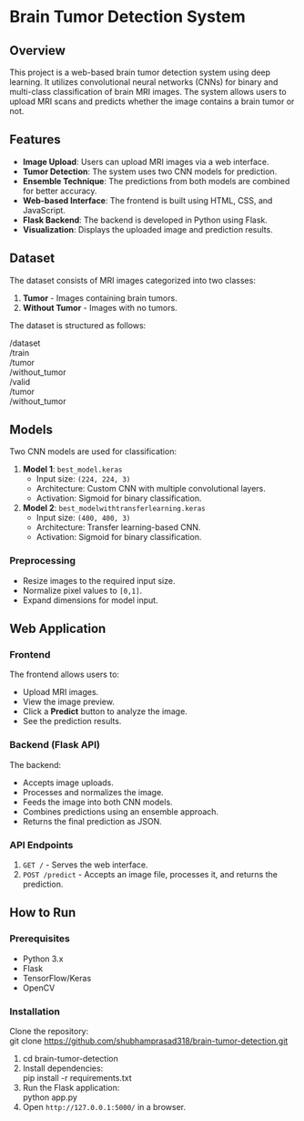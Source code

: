 # **Brain Tumor Detection System**

## **Overview**

This project is a web-based brain tumor detection system using deep learning. It utilizes convolutional neural networks (CNNs) for binary and multi-class classification of brain MRI images. The system allows users to upload MRI scans and predicts whether the image contains a brain tumor or not.

## **Features**

* **Image Upload**: Users can upload MRI images via a web interface.  
* **Tumor Detection**: The system uses two CNN models for prediction.  
* **Ensemble Technique**: The predictions from both models are combined for better accuracy.  
* **Web-based Interface**: The frontend is built using HTML, CSS, and JavaScript.  
* **Flask Backend**: The backend is developed in Python using Flask.  
* **Visualization**: Displays the uploaded image and prediction results.

## **Dataset**

The dataset consists of MRI images categorized into two classes:

1. **Tumor** \- Images containing brain tumors.  
2. **Without Tumor** \- Images with no tumors.

The dataset is structured as follows:

/dataset  
   /train  
      /tumor  
      /without\_tumor  
   /valid  
      /tumor  
      /without\_tumor

## **Models**

Two CNN models are used for classification:

1. **Model 1**: `best_model.keras`  
   * Input size: `(224, 224, 3)`  
   * Architecture: Custom CNN with multiple convolutional layers.  
   * Activation: Sigmoid for binary classification.  
2. **Model 2**: `best_modelwithtransferlearning.keras`  
   * Input size: `(400, 400, 3)`  
   * Architecture: Transfer learning-based CNN.  
   * Activation: Sigmoid for binary classification.

### **Preprocessing**

* Resize images to the required input size.  
* Normalize pixel values to `[0,1]`.  
* Expand dimensions for model input.

## **Web Application**

### **Frontend**

The frontend allows users to:

* Upload MRI images.  
* View the image preview.  
* Click a **Predict** button to analyze the image.  
* See the prediction results.

### **Backend (Flask API)**

The backend:

* Accepts image uploads.  
* Processes and normalizes the image.  
* Feeds the image into both CNN models.  
* Combines predictions using an ensemble approach.  
* Returns the final prediction as JSON.

### **API Endpoints**

1. `GET /` \- Serves the web interface.  
2. `POST /predict` \- Accepts an image file, processes it, and returns the prediction.

## **How to Run**

### **Prerequisites**

* Python 3.x  
* Flask  
* TensorFlow/Keras  
* OpenCV

### **Installation**

Clone the repository:  
git clone https://github.com/shubhamprasad318/brain-tumor-detection.git

1. cd brain-tumor-detection  
2. Install dependencies:  
   pip install \-r requirements.txt  
3. Run the Flask application:  
   python app.py  
4. Open `http://127.0.0.1:5000/` in a browser.

